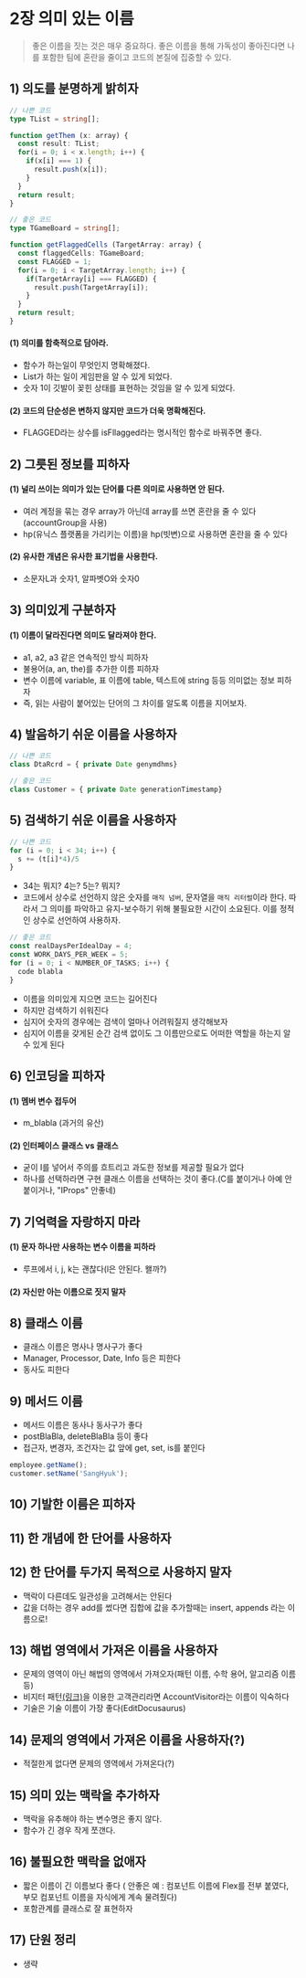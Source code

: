 # 2장 의미 있는 이름
> 좋은 이름을 짓는 것은 매우 중요하다. 좋은 이름을 통해 가독성이 좋아진다면 나를 포함한 팀에 혼란을 줄이고 코드의 본질에 집중할 수 있다.

## 1) 의도를 분명하게 밝히자

```ts
// 나쁜 코드
type TList = string[];

function getThem (x: array) {
  const result: TList;
  for(i = 0; i < x.length; i++) {
    if(x[i] === 1) {
      result.push(x[i]);
    }
  }
  return result;
}
```

```ts
// 좋은 코드
type TGameBoard = string[];

function getFlaggedCells (TargetArray: array) {
  const flaggedCells: TGameBoard;
  const FLAGGED = 1;
  for(i = 0; i < TargetArray.length; i++) {
    if(TargetArray[i] === FLAGGED) {
      result.push(TargetArray[i]);
    }
  }
  return result;
}
```

#### (1) 의미를 함축적으로 담아라.

- 함수가 하는일이 무엇인지 명확해졌다.
- List가 하는 일이 게임판을 알 수 있게 되었다.
- 숫자 1이 깃발이 꽂힌 상태를 표현하는 것임을 알 수 있게 되었다.

#### (2) 코드의 단순성은 변하지 않지만 코드가 더욱 명확해진다.

- FLAGGED라는 상수를 isFllagged라는 명시적인 함수로 바꿔주면 좋다.

## 2) 그릇된 정보를 피하자

#### (1) 널리 쓰이는 의미가 있는 단어를 다른 의미로 사용하면 안 된다.

- 여러 계정을 묶는 경우 array가 아닌데 array를 쓰면 혼란을 줄 수 있다(accountGroup을 사용)
- hp(유닉스 플랫폼을 가리키는 이름)을 hp(빗변)으로 사용하면 혼란을 줄 수 있다

#### (2) 유사한 개념은 유사한 표기법을 사용한다.

- 소문자L과 숫자1, 알파벳O와 숫자0

## 3) 의미있게 구분하자

#### (1) 이름이 달라진다면 의미도 달라져야 한다.

- a1, a2, a3 같은 연속적인 방식 피하자
- 불용어(a, an, the)를 추가한 이름 피하자
- 변수 이름에 variable, 표 이름에 table, 텍스트에 string 등등 의미없는 정보 피하자
- 즉, 읽는 사람이 붙어있는 단어의 그 차이를 알도록 이름을 지어보자.

## 4) 발음하기 쉬운 이름을 사용하자

```ts
// 나쁜 코드
class DtaRcrd = { private Date genymdhms}
```

```ts
// 좋은 코드
class Customer = { private Date generationTimestamp}
```

## 5) 검색하기 쉬운 이름을 사용하자

```ts
// 나쁜 코드
for (i = 0; i < 34; i++) {
  s += (t[i]*4)/5
}
```

- 34는 뭐지? 4는? 5는? 뭐지?
- 코드에서 상수로 선언하지 않은 숫자를 `매직 넘버`, 문자열을 `매직 리터럴`이라 한다. 따라서 그 의미를 파악하고 유지-보수하기 위해 불필요한 시간이 소요된다. 이를 정적인 상수로 선언하여 사용하자.

```ts
// 좋은 코드
const realDaysPerIdealDay = 4;
const WORK_DAYS_PER_WEEK = 5;
for (i = 0; i < NUMBER_OF_TASKS; i++) {
  code blabla
}
```

- 이름을 의미있게 지으면 코드는 길어진다
- 하지만 검색하기 쉬워진다
- 심지어 숫자의 경우에는 검색이 얼마나 어려워질지 생각해보자
- 심지어 이름을 갖게된 순간 검색 없이도 그 이름만으로도 어떠한 역할을 하는지 알 수 있게 된다

## 6) 인코딩을 피하자

#### (1) 멤버 변수 접두어

- m_blabla (과거의 유산)

#### (2) 인터페이스 클래스 vs 클래스

- 굳이 I를 넣어서 주의를 흐트리고 과도한 정보를 제공할 필요가 없다
- 하나를 선택하라면 구현 클래스 이름을 선택하는 것이 좋다.(C를 붙이거나 아예 안 붙이거나, "IProps" 안좋네)

## 7) 기억력을 자랑하지 마라

#### (1) 문자 하나만 사용하는 변수 이름을 피하라

- 루프에서 i, j, k는 괜찮다(l은 안된다. 왤까?)

#### (2) 자신만 아는 이름으로 짓지 말자

## 8) 클래스 이름

- 클래스 이름은 명사나 명사구가 좋다
- Manager, Processor, Date, Info 등은 피한다
- 동사도 피한다

## 9) 메서드 이름

- 메서드 이름은 동사나 동사구가 좋다
- postBlaBla, deleteBlaBla 등이 좋다
- 접근자, 변경자, 조건자는 값 앞에 get, set, is를 붙인다

```ts
employee.getName();
customer.setName('SangHyuk');
```

## 10) 기발한 이름은 피하자

## 11) 한 개념에 한 단어를 사용하자

## 12) 한 단어를 두가지 목적으로 사용하지 말자

- 맥락이 다른데도 일관성을 고려해서는 안된다
- 값을 더하는 경우 add를 썼다면 집합에 값을 추가할때는 insert, appends 라는 이름으로!

## 13) 해법 영역에서 가져온 이름을 사용하자

- 문제의 영역이 아닌 해법의 영역에서 가져오자(패턴 이름, 수학 용어, 알고리즘 이름 등)
- 비지터 패턴[(링크)](https://dailyheumsi.tistory.com/216)을 이용한 고객관리라면 AccountVisitor라는 이름이 익숙하다
- 기술은 기술 이름이 가장 좋다(EditDocusaurus)

## 14) 문제의 영역에서 가져온 이름을 사용하자(?)

- 적절한게 없다면 문제의 영역에서 가져온다(?)

## 15) 의미 있는 맥락을 추가하자

- 맥락을 유추해야 하는 변수명은 좋지 않다.
- 함수가 긴 경우 작게 쪼갠다.

## 16) 불필요한 맥락을 없애자

- 짧은 이름이 긴 이름보다 좋다 ( 안좋은 예 : 컴포넌트 이름에 Flex를 전부 붙였다, 부모 컴포넌트 이름을 자식에게 계속 물려줬다)
- 포함관계를 클래스로 잘 표현하자

## 17) 단원 정리

- 생략